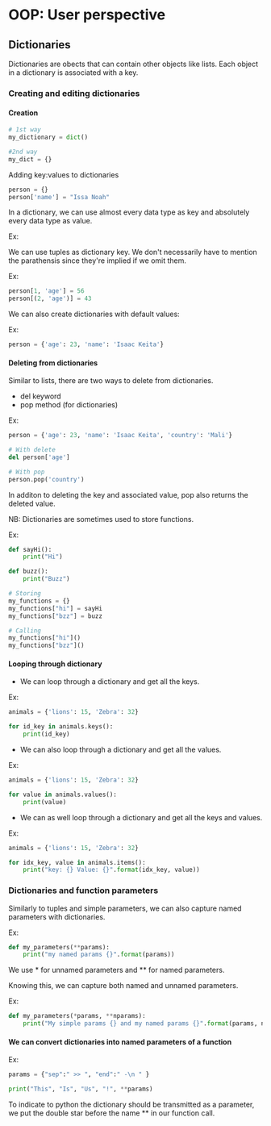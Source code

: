 # OOP: User perspective

## Dictionaries

Dictionaries are obects that can contain other objects like lists. Each object in a dictionary is associated with a key.

### Creating and editing dictionaries

#### Creation

```python
# 1st way
my_dictionary = dict()

#2nd way
my_dict = {}
```

Adding key:values to dictionaries

```python
person = {}
person['name'] = "Issa Noah"
```

In a dictionary, we can use almost every data type as key and absolutely every data type as value.

Ex:

We can use tuples as dictionary key. We don't necessarily have to mention the parathensis since they're implied if we omit them.

Ex:

```python
person[1, 'age'] = 56
person[(2, 'age')] = 43
```

We can also create dictionaries with default values:

Ex:

```python
person = {'age': 23, 'name': 'Isaac Keita'}
```

#### Deleting from dictionaries

Similar to lists, there are two ways to delete from dictionaries.

* del keyword
* pop method (for dictionaries)

Ex:

```python
person = {'age': 23, 'name': 'Isaac Keita', 'country': 'Mali'}

# With delete
del person['age']

# With pop
person.pop('country')
```

In additon to deleting the key and associated value, pop also returns the deleted value.


NB: Dictionaries are sometimes used to store functions.

Ex:

```python
def sayHi():
	print("Hi")

def buzz():
	print("Buzz")

# Storing
my_functions = {}
my_functions["hi"] = sayHi
my_functions["bzz"] = buzz

# Calling
my_functions["hi"]()
my_functions["bzz"]()

```
#### Looping through dictionary

* We can loop through a dictionary and get all the keys.

Ex:

```python
animals = {'lions': 15, 'Zebra': 32}

for id_key in animals.keys():
	print(id_key)
```

* We can also loop through a dictionary and get all the values.

Ex:

```python
animals = {'lions': 15, 'Zebra': 32}

for value in animals.values():
	print(value)
```

* We can as well loop through a dictionary and get all the keys and values.

Ex:

```python
animals = {'lions': 15, 'Zebra': 32}

for idx_key, value in animals.items():
	print("key: {} Value: {}".format(idx_key, value))
```
### Dictionaries and function parameters

Similarly to tuples and simple parameters, we can also capture named parameters with dictionaries.

Ex:

```python
def my_parameters(**params):
	print("my named params {}".format(params))
```

We use * for unnamed parameters and ** for named parameters.

Knowing this, we can capture both named and unnamed parameters.

Ex:

```python
def my_parameters(*params, **nparams):
	print("My simple params {} and my named params {}".format(params, nparams))
```

#### We can convert dictionaries into named parameters of a function

Ex:

```python
params = {"sep":" >> ", "end":" -\n " }

print("This", "Is", "Us", "!", **params)
```

To indicate to python the dictionary should be transmitted as a parameter, we put the double star before the name ** in our function call.